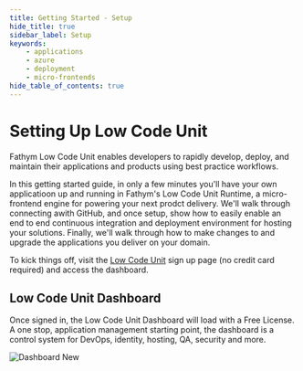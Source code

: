 ```yaml
---
title: Getting Started - Setup
hide_title: true
sidebar_label: Setup
keywords:
    - applications
    - azure
    - deployment
    - micro-frontends
hide_table_of_contents: true
---
```


# Setting Up Low Code Unit

Fathym Low Code Unit enables developers to rapidly develop, deploy, and maintain their applications and products using best practice workflows.

In this getting started guide, in only a few minutes you'll have your own applicatioon up and running in Fathym's Low Code Unit Runtime, a micro-frontend engine for powering your next prodct delivery.  We'll walk through connecting awith GitHub, and once setup, show how to easily enable an end to end continuous integration and deployment environment for hosting your solutions.  Finally, we'll walk through how to make changes to and upgrade the applications you deliver on your domain.  

To kick things off, visit the [Low Code Unit](https://www.lowcodeunit.com/dashboard) sign up page (no credit card required) and access the dashboard.

## Low Code Unit Dashboard

Once signed in, the Low Code Unit Dashboard will load with a Free License.  A one stop, application management starting point, the dashboard is a control system for DevOps, identity, hosting, QA, security and more.

![Dashboard New](/img/screenshots/dashboard-new.png)
